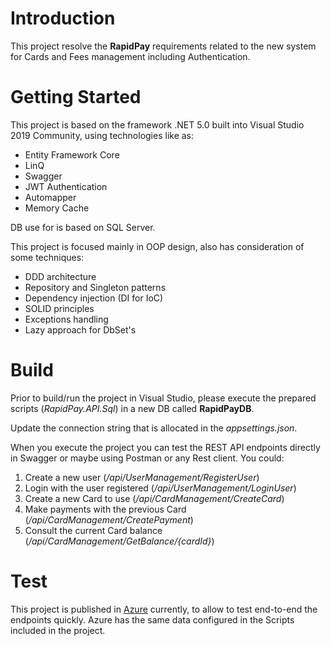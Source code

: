 # Introduction 
This project resolve the **RapidPay** requirements related to the new system for Cards and Fees management including Authentication.

# Getting Started
This project is based on the framework .NET 5.0 built into Visual Studio 2019 Community, using technologies like as:
- Entity Framework Core
- LinQ
- Swagger
- JWT Authentication
- Automapper
- Memory Cache

DB use for is based on SQL Server.

This project is focused mainly in OOP design, also has consideration of some techniques:
- DDD architecture
- Repository and Singleton patterns
- Dependency injection (DI for IoC)
- SOLID principles
- Exceptions handling
- Lazy approach for DbSet's

# Build
Prior to build/run the project in Visual Studio, please execute the prepared scripts (*RapidPay.API.Sql*) in a new DB called **RapidPayDB**.

Update the connection string that is allocated in the *appsettings.json*.

When you execute the project you can test the REST API endpoints directly in Swagger or maybe using Postman or any Rest client. You could:
1. Create a new user (*/api/UserManagement/RegisterUser*)
2. Login with the user registered (*/api/UserManagement/LoginUser*)
3. Create a new Card to use (*/api/CardManagement/CreateCard*)
4. Make payments with the previous Card (*/api/CardManagement/CreatePayment*)
5. Consult the current Card balance (*/api/CardManagement/GetBalance/{cardId}*)

# Test
This project is published in [Azure](https://rapidpaytest.azurewebsites.net/swagger/index.html) currently, to allow to test end-to-end the endpoints quickly. Azure has the same data configured in the Scripts included in the project.